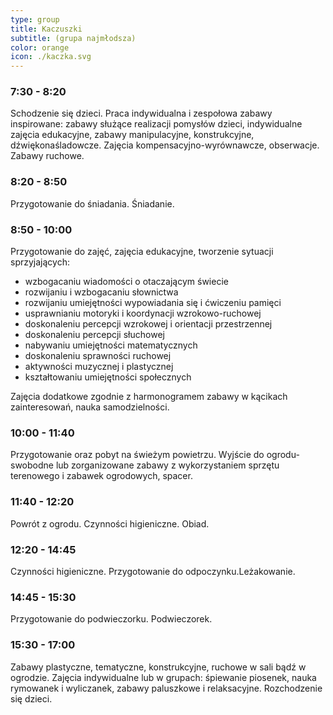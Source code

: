 ```yaml
---
type: group
title: Kaczuszki
subtitle: (grupa najmłodsza)
color: orange
icon: ./kaczka.svg
---
```


### 7:30 - 8:20

Schodzenie się dzieci. Praca indywidualna i zespołowa zabawy inspirowane: zabawy służące realizacji pomysłów dzieci, indywidualne zajęcia edukacyjne, zabawy manipulacyjne, konstrukcyjne, dźwiękonaśladowcze. Zajęcia kompensacyjno-wyrównawcze, obserwacje. Zabawy ruchowe.

### 8:20 - 8:50

Przygotowanie do śniadania. Śniadanie.

### 8:50 - 10:00

Przygotowanie do zajęć, zajęcia edukacyjne, tworzenie sytuacji sprzyjających:

- wzbogacaniu wiadomości o otaczającym świecie
- rozwijaniu i wzbogacaniu słownictwa
- rozwijaniu umiejętności wypowiadania się i ćwiczeniu pamięci
- usprawnianiu motoryki i koordynacji wzrokowo-ruchowej
- doskonaleniu percepcji wzrokowej i orientacji przestrzennej
- doskonaleniu percepcji słuchowej
- nabywaniu umiejętności matematycznych
- doskonaleniu sprawności ruchowej
- aktywności muzycznej i plastycznej
- kształtowaniu umiejętności społecznych

Zajęcia dodatkowe zgodnie z harmonogramem zabawy w kącikach zainteresowań, nauka samodzielności.

### 10:00 - 11:40

Przygotowanie oraz pobyt na świeżym powietrzu. Wyjście do ogrodu- swobodne lub zorganizowane zabawy z wykorzystaniem sprzętu terenowego i zabawek ogrodowych, spacer.

### 11:40 - 12:20

Powrót z ogrodu. Czynności higieniczne. Obiad.

### 12:20 - 14:45

Czynności higieniczne. Przygotowanie do odpoczynku.Leżakowanie.

### 14:45 - 15:30

Przygotowanie do podwieczorku. Podwieczorek.

### 15:30 - 17:00

Zabawy plastyczne, tematyczne, konstrukcyjne, ruchowe w sali bądź w ogrodzie. Zajęcia indywidualne lub w grupach: śpiewanie piosenek, nauka rymowanek i wyliczanek, zabawy paluszkowe i relaksacyjne. Rozchodzenie się dzieci.
